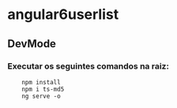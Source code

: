 # angular6userlist

## DevMode
### Executar os seguintes comandos na raiz:
```
	npm install
	npm i ts-md5
	ng serve -o
```